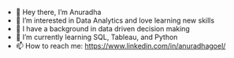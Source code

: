 - 👋 Hey there, I’m Anuradha
- 👀 I’m interested in Data Analytics and love learning new skills
- 💉 I have a background in data driven decision making
- 🌱 I’m currently learning SQL, Tableau, and Python
- 📫 How to reach me: https://www.linkedin.com/in/anuradhagoel/
